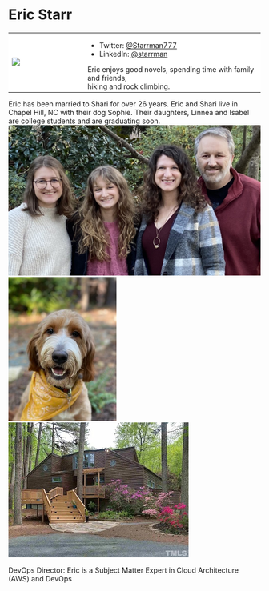 # Eric Starr

<table>
<tr>
    <td width="30%" style="background-color:white;">
        <img src="/images/EricInReadingGlasses.jpg">
    </td>
    <td width="70%" style="background-color:white;">
        <ul>
            <li>Twitter: <a target="_blank" href="https://twitter.com/Starrman777">@Starrman777</a>
            <li>LinkedIn: <a target="_blank" href="https://www.linkedin.com/in/starrman/">@starrman</a>
        </ul>
        Eric enjoys good novels, spending time with family and friends,<br/>
         hiking and rock climbing.
    </td> 
</tr>
</table>

Eric has been married to Shari for over 26 years.  Eric and Shari live in Chapel Hill, NC with their dog Sophie.  Their daughters, Linnea and Isabel are college students and are graduating soon.
![picture of Starr family](images/family.jpeg "Starrs") ![picture of Sophie](images/Sophie.jpeg "Sophie") ![picture of Starr Home](images/StarrHome-FrontView.jpg "Starr Home")

DevOps Director:  Eric is a Subject Matter Expert in Cloud Architecture (AWS) and DevOps




